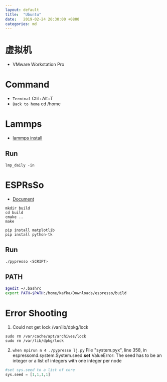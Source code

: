 ```yaml
---
layout: default
title:  "Ubuntu"
date:   2019-02-24 20:30:00 +0800
categories: md
---
```


# 虚拟机

- VMware Workstation Pro

# Command
- `Terminal` Ctrl+Alt+T
- `Back to home` cd /home
  
# Lammps

- [lammps install](https://lammps.sandia.gov/doc/Install_linux.**html**)

## Run
```
lmp_daily -in
```

# ESPRsSo

- [Document](http://espressomd.org/html/doc/index.html)

```
mkdir build
cd build
cmake ..
make
```

```
pip install matplotlib
pip install python-tk
```

## Run
```bash
./pypresso <SCRIPT>
```

## PATH
```bash
$gedit ~/.bashrc
export PATH=$PATH:/home/kafka/Downloads/espresso/build
```

# Error Shooting
1. Could not get lock /var/lib/dpkg/lock
```
sudo rm /var/cache/apt/archives/lock
sudo rm /var/lib/dpkg/lock
```

2. `when mpirun n 4 ./pypresso lj.py`
File "system.pyx", line 358, in espressomd.system.System.seed.__set__
ValueError: The seed has to be an integer or a list of integers with one integer per node
```python
#set sys.seed to a list of core
sys.seed = [1,1,1,1]
```